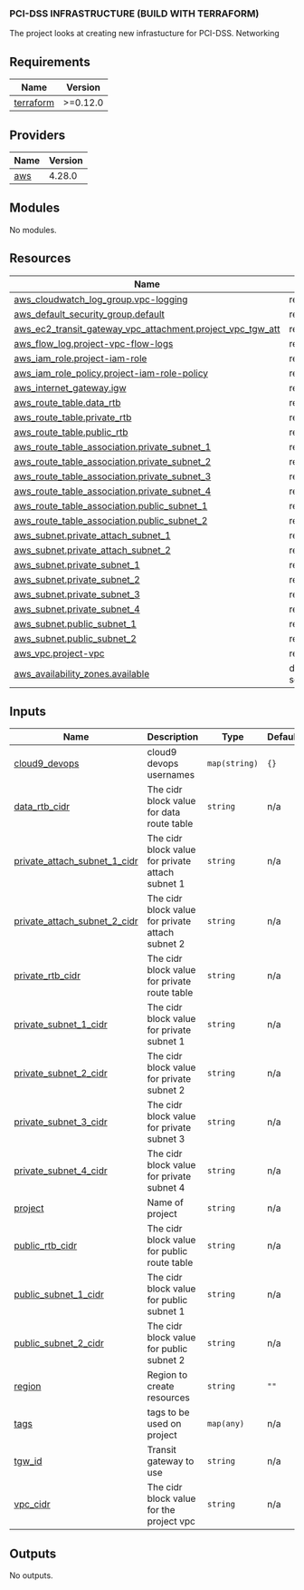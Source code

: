 ### PCI-DSS INFRASTRUCTURE (BUILD WITH TERRAFORM)
The project looks at creating new infrastucture for PCI-DSS. Networking



<!-- BEGIN_TF_DOCS -->
## Requirements

| Name | Version |
|------|---------|
| <a name="requirement_terraform"></a> [terraform](#requirement\_terraform) | >=0.12.0 |

## Providers

| Name | Version |
|------|---------|
| <a name="provider_aws"></a> [aws](#provider\_aws) | 4.28.0 |

## Modules

No modules.

## Resources

| Name | Type |
|------|------|
| [aws_cloudwatch_log_group.vpc-logging](https://registry.terraform.io/providers/hashicorp/aws/latest/docs/resources/cloudwatch_log_group) | resource |
| [aws_default_security_group.default](https://registry.terraform.io/providers/hashicorp/aws/latest/docs/resources/default_security_group) | resource |
| [aws_ec2_transit_gateway_vpc_attachment.project_vpc_tgw_att](https://registry.terraform.io/providers/hashicorp/aws/latest/docs/resources/ec2_transit_gateway_vpc_attachment) | resource |
| [aws_flow_log.project-vpc-flow-logs](https://registry.terraform.io/providers/hashicorp/aws/latest/docs/resources/flow_log) | resource |
| [aws_iam_role.project-iam-role](https://registry.terraform.io/providers/hashicorp/aws/latest/docs/resources/iam_role) | resource |
| [aws_iam_role_policy.project-iam-role-policy](https://registry.terraform.io/providers/hashicorp/aws/latest/docs/resources/iam_role_policy) | resource |
| [aws_internet_gateway.igw](https://registry.terraform.io/providers/hashicorp/aws/latest/docs/resources/internet_gateway) | resource |
| [aws_route_table.data_rtb](https://registry.terraform.io/providers/hashicorp/aws/latest/docs/resources/route_table) | resource |
| [aws_route_table.private_rtb](https://registry.terraform.io/providers/hashicorp/aws/latest/docs/resources/route_table) | resource |
| [aws_route_table.public_rtb](https://registry.terraform.io/providers/hashicorp/aws/latest/docs/resources/route_table) | resource |
| [aws_route_table_association.private_subnet_1](https://registry.terraform.io/providers/hashicorp/aws/latest/docs/resources/route_table_association) | resource |
| [aws_route_table_association.private_subnet_2](https://registry.terraform.io/providers/hashicorp/aws/latest/docs/resources/route_table_association) | resource |
| [aws_route_table_association.private_subnet_3](https://registry.terraform.io/providers/hashicorp/aws/latest/docs/resources/route_table_association) | resource |
| [aws_route_table_association.private_subnet_4](https://registry.terraform.io/providers/hashicorp/aws/latest/docs/resources/route_table_association) | resource |
| [aws_route_table_association.public_subnet_1](https://registry.terraform.io/providers/hashicorp/aws/latest/docs/resources/route_table_association) | resource |
| [aws_route_table_association.public_subnet_2](https://registry.terraform.io/providers/hashicorp/aws/latest/docs/resources/route_table_association) | resource |
| [aws_subnet.private_attach_subnet_1](https://registry.terraform.io/providers/hashicorp/aws/latest/docs/resources/subnet) | resource |
| [aws_subnet.private_attach_subnet_2](https://registry.terraform.io/providers/hashicorp/aws/latest/docs/resources/subnet) | resource |
| [aws_subnet.private_subnet_1](https://registry.terraform.io/providers/hashicorp/aws/latest/docs/resources/subnet) | resource |
| [aws_subnet.private_subnet_2](https://registry.terraform.io/providers/hashicorp/aws/latest/docs/resources/subnet) | resource |
| [aws_subnet.private_subnet_3](https://registry.terraform.io/providers/hashicorp/aws/latest/docs/resources/subnet) | resource |
| [aws_subnet.private_subnet_4](https://registry.terraform.io/providers/hashicorp/aws/latest/docs/resources/subnet) | resource |
| [aws_subnet.public_subnet_1](https://registry.terraform.io/providers/hashicorp/aws/latest/docs/resources/subnet) | resource |
| [aws_subnet.public_subnet_2](https://registry.terraform.io/providers/hashicorp/aws/latest/docs/resources/subnet) | resource |
| [aws_vpc.project-vpc](https://registry.terraform.io/providers/hashicorp/aws/latest/docs/resources/vpc) | resource |
| [aws_availability_zones.available](https://registry.terraform.io/providers/hashicorp/aws/latest/docs/data-sources/availability_zones) | data source |

## Inputs

| Name | Description | Type | Default | Required |
|------|-------------|------|---------|:--------:|
| <a name="input_cloud9_devops"></a> [cloud9\_devops](#input\_cloud9\_devops) | cloud9 devops usernames | `map(string)` | `{}` | no |
| <a name="input_data_rtb_cidr"></a> [data\_rtb\_cidr](#input\_data\_rtb\_cidr) | The cidr block value for data route table | `string` | n/a | yes |
| <a name="input_private_attach_subnet_1_cidr"></a> [private\_attach\_subnet\_1\_cidr](#input\_private\_attach\_subnet\_1\_cidr) | The cidr block value for private attach subnet 1 | `string` | n/a | yes |
| <a name="input_private_attach_subnet_2_cidr"></a> [private\_attach\_subnet\_2\_cidr](#input\_private\_attach\_subnet\_2\_cidr) | The cidr block value for private attach subnet 2 | `string` | n/a | yes |
| <a name="input_private_rtb_cidr"></a> [private\_rtb\_cidr](#input\_private\_rtb\_cidr) | The cidr block value for private route table | `string` | n/a | yes |
| <a name="input_private_subnet_1_cidr"></a> [private\_subnet\_1\_cidr](#input\_private\_subnet\_1\_cidr) | The cidr block value for private subnet 1 | `string` | n/a | yes |
| <a name="input_private_subnet_2_cidr"></a> [private\_subnet\_2\_cidr](#input\_private\_subnet\_2\_cidr) | The cidr block value for private subnet 2 | `string` | n/a | yes |
| <a name="input_private_subnet_3_cidr"></a> [private\_subnet\_3\_cidr](#input\_private\_subnet\_3\_cidr) | The cidr block value for private subnet 3 | `string` | n/a | yes |
| <a name="input_private_subnet_4_cidr"></a> [private\_subnet\_4\_cidr](#input\_private\_subnet\_4\_cidr) | The cidr block value for private subnet 4 | `string` | n/a | yes |
| <a name="input_project"></a> [project](#input\_project) | Name of project | `string` | n/a | yes |
| <a name="input_public_rtb_cidr"></a> [public\_rtb\_cidr](#input\_public\_rtb\_cidr) | The cidr block value for public route table | `string` | n/a | yes |
| <a name="input_public_subnet_1_cidr"></a> [public\_subnet\_1\_cidr](#input\_public\_subnet\_1\_cidr) | The cidr block value for public subnet 1 | `string` | n/a | yes |
| <a name="input_public_subnet_2_cidr"></a> [public\_subnet\_2\_cidr](#input\_public\_subnet\_2\_cidr) | The cidr block value for public subnet 2 | `string` | n/a | yes |
| <a name="input_region"></a> [region](#input\_region) | Region to create  resources | `string` | `""` | no |
| <a name="input_tags"></a> [tags](#input\_tags) | tags to be used on project | `map(any)` | n/a | yes |
| <a name="input_tgw_id"></a> [tgw\_id](#input\_tgw\_id) | Transit gateway to use | `string` | n/a | yes |
| <a name="input_vpc_cidr"></a> [vpc\_cidr](#input\_vpc\_cidr) | The cidr block value for the project vpc | `string` | n/a | yes |

## Outputs

No outputs.
<!-- END_TF_DOCS -->